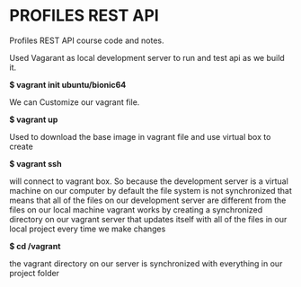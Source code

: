 # PROFILES REST API

Profiles REST API course code and notes.

Used Vagarant as local development server to run and test api as we build it.

**$ vagrant init ubuntu/bionic64**

We can Customize our vagrant file.

**$ vagrant up**

Used to download the base image in vagrant file and use virtual box to create

**$ vagrant ssh**

will connect to vagrant box. So because the development server is a virtual machine on our computer by default the file system is not synchronized that means that all of the files on our development server are different from the files on our local machine vagrant works by creating a synchronized directory on our vagrant server that updates itself with all of the files in our local project every time we make changes

**$ cd /vagrant**

the vagrant directory on our server is synchronized with everything in our project folder
